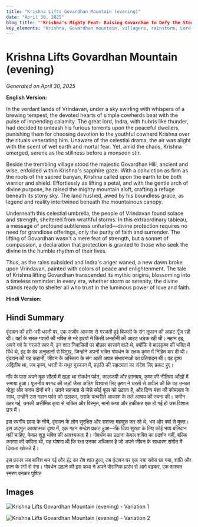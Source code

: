 ```yaml
---
title: "Krishna Lifts Govardhan Mountain (evening)"
date: "April 30, 2025"
blog_title: ""Krishna's Mighty Feat: Raising Govardhan to Defy the Storm!""
key_elements: "Krishna, Govardhan mountain, villagers, rainstorm, Lord Indra, cows"
---
```


# Krishna Lifts Govardhan Mountain (evening)

*Generated on April 30, 2025*

**English Version:**

In the verdant lands of Vrindavan, under a sky swirling with whispers of a brewing tempest, the devoted hearts of simple cowherds beat with the pulse of impending calamity. The great lord, Indra, with hubris like thunder, had decided to unleash his furious torrents upon the peaceful dwellers, punishing them for choosing devotion to the youthful cowherd Krishna over the rituals venerating him. Unaware of the celestial drama, the air was alight with the scent of wet earth and mortal fear. Yet, amid the chaos, Krishna emerged, serene as the stillness before a monsoon stir.

Beside the trembling village stood the majestic Govardhan Hill, ancient and wise, enfolded within Krishna's sapphire gaze. With a conviction as firm as the roots of the sacred banyan, Krishna called upon the earth to be both warrior and shield. Effortlessly as lifting a petal, and with the gentle arch of divine purpose, he raised the mighty mountain aloft, crafting a refuge beneath its stony sky. The land hushed, awed by his boundless grace, as legend and reality intertwined beneath the mountainous canopy.

Underneath this celestial umbrella, the people of Vrindavan found solace and strength, sheltered from wrathful storms. In this extraordinary tableau, a message of profound subtleness unfurled—divine protection requires no need for grandiose offerings, only the purity of faith and surrender. The lifting of Govardhan wasn't a mere feat of strength, but a sonnet of compassion, a declaration that protection is granted to those who seek the divine in the humble rhythm of their lives.

Thus, as the rains subsided and Indra's anger waned, a new dawn broke upon Vrindavan, painted with colors of peace and enlightenment. The tale of Krishna lifting Govardhan transcended its mythic origins, blossoming into a timeless reminder: in every era, whether storm or serenity, the divine stands ready to shelter all who trust in the luminous power of love and faith.

**Hindi Version:**

## Hindi Summary

वृंदावन की हरी-भरी धरती पर, एक सजीव आकाश से गरजती हुई बिजली के संग तूफान की आहट गूँज रही थी। वहाँ के सरल ग्वालों की भक्ति से भरे हृदयों में किसी अनहोनी की आहट धड़क रही थी। महान इंद्र, अपने गर्व के गरजते स्वर में, इन शांत निवासियों पर बौछार बरसाने वाले थे, क्योंकि वे बालकृष्ण की भक्ति में बिंधे थे, इंद्र के देव अनुष्ठानों से विमुख, जिन्होंने अपनी भक्ति गोवर्धन के रक्षक कृष्ण में निहित कर दी थी। वृंदावन की यह कहानी, जीवन के अस्तित्व के संग आती अपार संभावनाओं का प्रतिपादन थी। वह दृश्य अद्वितीय था, जब कृष्ण, धरती के मधुर मुस्कान में, प्रकृति की सहृदयता का संदेश लिए प्रकट हुए।

गाँव के पास अपने मूक सौंदर्य में खड़ा था गोवर्धन पर्वत, कालजयी और ज्ञानमय, कृष्ण की नीलिमा आँखों में समाया हुआ। पूजनीय बरगद की जड़ों जैसा अडिग विश्वास लिए कृष्ण ने धरती से अपील की कि वह उनका योद्धा और कवच दोनों बने। उतने सहजता से जैसे कोई फूल को उठाता है, और दिव्य मंशा की कोमलता के साथ, उन्होंने उस महान पर्वत को उठाकर, उसके पत्थरीले आकाश के तले आश्रय की रचना की। जमीन ठहर गई, उनकी असीमित कृपा से चकित और विस्मृत, मानो कथा और हकीकत एक हो गई हो उस विशाल छत्र में।

इस स्वर्गीय छाया के नीचे, वृंदावन के लोग सुरक्षित और सशक्त महसूस कर रहे थे, भय और वर्षा से मुक्त। इस अद्भुत काव्यात्मक दृश्य में, एक गहन सन्देश प्रकट हुआ—कि दिव्य सुरक्षा के लिए कोई भव्य बलिदान नहीं चाहिए, केवल शुद्ध भक्ति की आवश्यकता है। गोवर्धन का उठाना केवल शक्ति का प्रदर्शन नहीं, बल्कि करुणा की कविता थी, यह घोषणा थी कि रक्षा उनका अधिकार है जो अपने जीवन के साधारण संगीत में दिव्यता खोजते हैं।

इस प्रकार जब बारिश थम गई और इंद्र का रोष शांत हुआ, तब वृंदावन पर एक नया सवेरा छा गया, शांति और ज्ञान के रंगों से रंगा। गोवर्धन उठाने की इस कथा ने अपने पौराणिक प्रारंभ से आगे बढ़कर, एक शाश्वत स्मरण बनकर पुष्पित

## Images

![Krishna Lifts Govardhan Mountain (evening) - Variation 1](https://oaidalleapiprodscus.blob.core.windows.net/private/org-J70Xqapa45MPR5XAo7pBs9K6/user-t32ELGEj2UVajMpjeMSrxF1Z/img-ScfAMK6Wz2V4PRENSdtHGuh7.png?st=2025-04-30T11%3A41%3A24Z&se=2025-04-30T13%3A41%3A24Z&sp=r&sv=2024-08-04&sr=b&rscd=inline&rsct=image/png&skoid=cc612491-d948-4d2e-9821-2683df3719f5&sktid=a48cca56-e6da-484e-a814-9c849652bcb3&skt=2025-04-29T23%3A21%3A29Z&ske=2025-04-30T23%3A21%3A29Z&sks=b&skv=2024-08-04&sig=y%2Bz3YA1ckexarB5ZIh1k6JWISObDnnTKJ%2Bi0ORE%2BE%2B0%3D)

![Krishna Lifts Govardhan Mountain (evening) - Variation 2](https://oaidalleapiprodscus.blob.core.windows.net/private/org-J70Xqapa45MPR5XAo7pBs9K6/user-t32ELGEj2UVajMpjeMSrxF1Z/img-8HVpD4Wubc0Kd0cG1IQERSdG.png?st=2025-04-30T11%3A42%3A01Z&se=2025-04-30T13%3A42%3A01Z&sp=r&sv=2024-08-04&sr=b&rscd=inline&rsct=image/png&skoid=cc612491-d948-4d2e-9821-2683df3719f5&sktid=a48cca56-e6da-484e-a814-9c849652bcb3&skt=2025-04-30T00%3A15%3A06Z&ske=2025-05-01T00%3A15%3A06Z&sks=b&skv=2024-08-04&sig=A1LGMlxSkSVy%2B%2BfBq/xD4/xYxtQ98g7zNpKowIxCJrI%3D)
